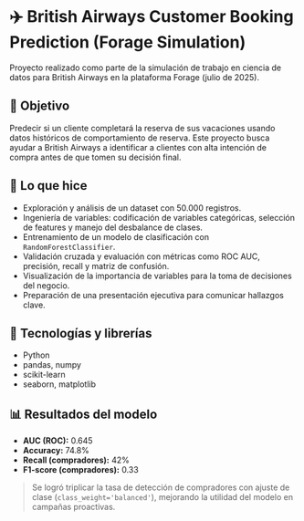 # ✈️ British Airways Customer Booking Prediction (Forage Simulation)

Proyecto realizado como parte de la simulación de trabajo en ciencia de datos para British Airways en la plataforma Forage (julio de 2025).

## 📌 Objetivo

Predecir si un cliente completará la reserva de sus vacaciones usando datos históricos de comportamiento de reserva. Este proyecto busca ayudar a British Airways a identificar a clientes con alta intención de compra antes de que tomen su decisión final.

## 🧠 Lo que hice

- Exploración y análisis de un dataset con 50.000 registros.
- Ingeniería de variables: codificación de variables categóricas, selección de features y manejo del desbalance de clases.
- Entrenamiento de un modelo de clasificación con `RandomForestClassifier`.
- Validación cruzada y evaluación con métricas como ROC AUC, precisión, recall y matriz de confusión.
- Visualización de la importancia de variables para la toma de decisiones del negocio.
- Preparación de una presentación ejecutiva para comunicar hallazgos clave.

## 🧰 Tecnologías y librerías

- Python
- pandas, numpy
- scikit-learn
- seaborn, matplotlib

## 📊 Resultados del modelo

- **AUC (ROC):** 0.645
- **Accuracy:** 74.8%
- **Recall (compradores):** 42%
- **F1-score (compradores):** 0.33

> Se logró triplicar la tasa de detección de compradores con ajuste de clase (`class_weight='balanced'`), mejorando la utilidad del modelo en campañas proactivas.
